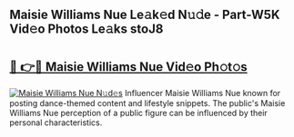 ## Maisie Williams Nue Le𝚊k𝚎d N𝚞𝚍e - Part-W5K Vid𝚎o Photos Le𝚊ks stoJ8

# <h2><a href="http://fb7iiqu.evod.top/?m=Maisie+Williams+Nue">🔗 👉🔴 Maisie Williams Nue Vid𝚎o Ph𝚘t𝚘s</a></h2>

[![Maisie Williams Nue N𝚞d𝚎s](https://i.imgur.com/8V9OHl7.gif)](http://fb7iiqu.evod.top/?m=Maisie+Williams+Nue)
Influencer Maisie Williams Nue known for posting dance-themed content and lifestyle snippets. The public's Maisie Williams Nue perception of a public figure can be influenced by their personal characteristics. 
